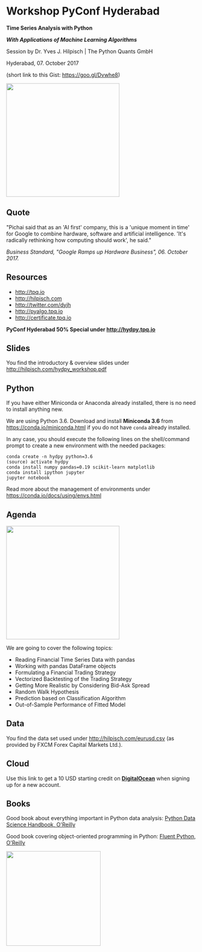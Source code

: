 Workshop PyConf Hyderabad 
=========================

**Time Series Analysis with Python**

**_With Applications of Machine Learning Algorithms_**

Session by Dr. Yves J. Hilpisch | The Python Quants GmbH

Hyderabad, 07. October 2017

(short link to this Gist: https://goo.gl/Dvwhe8)

<img src="http://hilpisch.com/images/tpq_bootcamp.png" width=300px>

Quote
-----

"Pichai said that as an 'AI first' company, this is a 'unique moment in time' for Google to combine hardware, software and artificial intelligence. 'It's radically rethinking how computing should work', he said."

_Business Standard, "Google Ramps up Hardware Business", 06. October 2017._


Resources
---------

* http://tpq.io
* http://hilpisch.com
* http://twitter.com/dyjh
* http://pyalgo.tpq.io
* http://certificate.tpq.io

**PyConf Hyderabad 50% Special under http://hydpy.tpq.io**

Slides
------

You find the introductory & overview slides under http://hilpisch.com/hydpy_workshop.pdf


Python
------

If you have either Miniconda or Anaconda already installed, there is no need to install anything new.

We are using Python 3.6. Download and install **Miniconda 3.6** from https://conda.io/miniconda.html if you do not have `conda` already installed.

In any case, you should execute the following lines on the shell/command prompt to create a new environment with the needed packages:

    conda create -n hydpy python=3.6
    (source) activate hydpy
    conda install numpy pandas=0.19 scikit-learn matplotlib
    conda install ipython jupyter
    jupyter notebook

Read more about the management of environments under https://conda.io/docs/using/envs.html

Agenda
------

<img src="http://hilpisch.com/finaince.png" width=300px>

We are going to cover the following topics:

* Reading Financial Time Series Data with pandas
* Working with pandas DataFrame objects
* Formulating a Financial Trading Strategy
* Vectorized Backtesting of the Trading Strategy
* Getting More Realistic by Considering Bid-Ask Spread
* Random Walk Hypothesis
* Prediction based on Classification Algorithm
* Out-of-Sample Performance of Fitted Model

Data
----

You find the data set used under http://hilpisch.com/eurusd.csv (as provided by FXCM Forex Capital Markets Ltd.).

Cloud
-----
Use this link to get a 10 USD starting credit on **[DigitalOcean](https://m.do.co/c/fbe512dd3dac)** when signing up for a new account.

Books
-----

Good book about everything important in Python data analysis: [Python Data Science Handbook, O'Reilly](http://shop.oreilly.com/product/0636920034919.do)

Good book covering object-oriented programming in Python: [Fluent Python, O'Reilly](http://shop.oreilly.com/product/0636920032519.do)


<img src="http://hilpisch.com/tpq_logo.png" width=250px>
